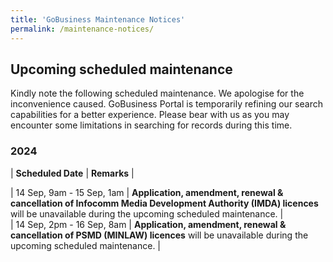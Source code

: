 ```yaml
---
title: 'GoBusiness Maintenance Notices'
permalink: /maintenance-notices/
---
```


## Upcoming scheduled maintenance

Kindly note the following scheduled maintenance. We apologise for the inconvenience caused. 
GoBusiness Portal is temporarily refining our search capabilities for a better experience. Please bear with us as you may encounter some limitations in searching for records during this time.

### 2024 

| **Scheduled Date** | **Remarks** |  


| 14 Sep, 9am - 15 Sep, 1am | **Application, amendment, renewal & cancellation of Infocomm Media Development Authority (IMDA) licences** will be unavailable during the upcoming scheduled maintenance. |      
| 14 Sep, 2pm - 16 Sep, 8am | **Application, amendment, renewal & cancellation of PSMD (MINLAW) licences** will be unavailable during the upcoming scheduled maintenance. |             




<script src="/jquery/jquery.min.js"></script> <script src="/jquery/resize-tables.js"></script>
